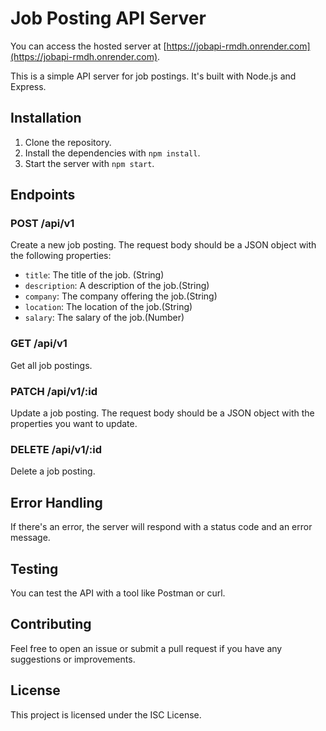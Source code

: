 # Job Posting API Server

You can access the hosted server at [https://jobapi-rmdh.onrender.com](https://jobapi-rmdh.onrender.com).

This is a simple API server for job postings. It's built with Node.js and Express.

## Installation

1. Clone the repository.
2. Install the dependencies with `npm install`.
3. Start the server with `npm start`.

## Endpoints

### POST /api/v1

Create a new job posting. The request body should be a JSON object with the following properties:

- `title`: The title of the job. (String)
- `description`: A description of the job.(String)
- `company`: The company offering the job.(String)
- `location`: The location of the job.(String)
- `salary`: The salary of the job.(Number)

### GET /api/v1

Get all job postings.

### PATCH /api/v1/:id

Update a job posting. The request body should be a JSON object with the properties you want to update.

### DELETE /api/v1/:id

Delete a job posting.

## Error Handling

If there's an error, the server will respond with a status code and an error message.

## Testing

You can test the API with a tool like Postman or curl.

## Contributing

Feel free to open an issue or submit a pull request if you have any suggestions or improvements.

## License

This project is licensed under the ISC License.